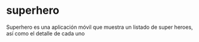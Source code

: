 # superhero
Superhero es una aplicación móvil que muestra un listado de super heroes, así como el detalle de cada uno
